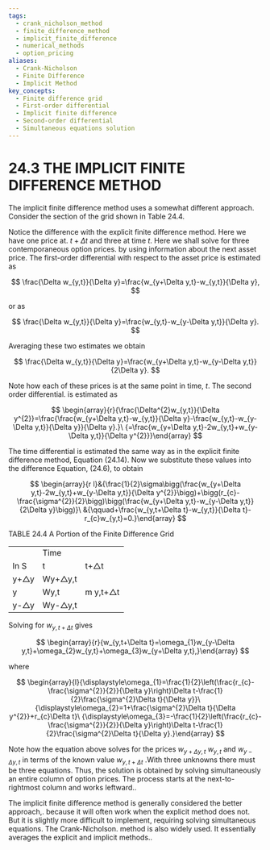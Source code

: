 ```yaml
---
tags:
  - crank_nicholson_method
  - finite_difference_method
  - implicit_finite_difference
  - numerical_methods
  - option_pricing
aliases:
  - Crank-Nicholson
  - Finite Difference
  - Implicit Method
key_concepts:
  - Finite difference grid
  - First-order differential
  - Implicit finite difference
  - Second-order differential
  - Simultaneous equations solution
---
```


# 24.3 THE IMPLICIT FINITE DIFFERENCE METHOD

The implicit finite difference method uses a somewhat different approach. Consider the section of the grid shown in Table 24.4.

Notice the difference with the explicit finite difference method. Here we have one price at. $t+\Delta t$ and three at time $t.$ Here we shall solve for three contemporaneous option prices. by using information about the next asset price. The first-order differential with respect to the asset price is estimated as

$$
\frac{\Delta w_{y,t}}{\Delta y}=\frac{w_{y+\Delta y,t}-w_{y,t}}{\Delta y},
$$

or as

$$
\frac{\Delta w_{y,t}}{\Delta y}=\frac{w_{y,t}-w_{y-\Delta y,t}}{\Delta y}.
$$

Averaging these two estimates we obtain

$$
\frac{\Delta w_{y,t}}{\Delta y}=\frac{w_{y+\Delta y,t}-w_{y-\Delta y,t}}{2\Delta y}.
$$

Note how each of these prices is at the same point in time, $t.$ The second order differential. is estimated as

$$
\begin{array}{r}{\frac{\Delta^{2}w_{y,t}}{\Delta y^{2}}=\frac{\frac{w_{y+\Delta y,t}-w_{y,t}}{\Delta y}-\frac{w_{y,t}-w_{y-\Delta y,t}}{\Delta y}}{\Delta y}.}\ {=\frac{w_{y+\Delta y,t}-2w_{y,t}+w_{y-\Delta y,t}}{\Delta y^{2}}}\end{array}
$$

The time differential is estimated the same way as in the explicit finite difference method, Equation (24.14). Now we substitute these values into the difference Equation, (24.6), to obtain

$$
\begin{array}{r l}&{\frac{1}{2}\sigma\bigg(\frac{w_{y+\Delta y,t}-2w_{y,t}+w_{y-\Delta y,t}}{\Delta y^{2}}\bigg)+\bigg(r_{c}-\frac{\sigma^{2}}{2}\bigg)\bigg(\frac{w_{y+\Delta y,t}-w_{y-\Delta y,t}}{2\Delta y}\bigg)}\ &{\qquad+\frac{w_{y,t+\Delta t}-w_{y,t}}{\Delta t}-r_{c}w_{y,t}=0.}\end{array}
$$

TABLE 24.4 A Portion of the Finite Difference Grid


<html><body><table><tr><td></td><td colspan="2">Time</td></tr><tr><td>In S</td><td>t</td><td>t+△t</td></tr><tr><td>y+△y</td><td>Wy+△y,t</td><td></td></tr><tr><td>y</td><td>Wy,t</td><td>m y,t+△t</td></tr><tr><td>y-△y</td><td>Wy-△y,t</td><td></td></tr></table></body></html>

Solving for $w_{y,t+\Delta t}$ gives

$$
\begin{array}{r}{w_{y,t+\Delta t}=\omega_{1}w_{y-\Delta y,t}+\omega_{2}w_{y,t}+\omega_{3}w_{y+\Delta y,t},}\end{array}
$$

where

$$
\begin{array}{l}{\displaystyle\omega_{1}=\frac{1}{2}\left(\frac{r_{c}-\frac{\sigma^{2}}{2}}{\Delta y}\right)\Delta t-\frac{1}{2}\frac{\sigma^{2}\Delta t}{\Delta y}}\ {\displaystyle\omega_{2}=1+\frac{\sigma^{2}\Delta t}{\Delta y^{2}}+r_{c}\Delta t}\ {\displaystyle\omega_{3}=-\frac{1}{2}\left(\frac{r_{c}-\frac{\sigma^{2}}{2}}{\Delta y}\right)\Delta t-\frac{1}{2}\frac{\sigma^{2}\Delta t}{\Delta y}.}\end{array}
$$

Note how the equation above solves for the prices $w_{y+\Delta y,t}$ $w_{y,t}$ and $w_{y-\Delta y,t}$ in terms of the known value $w_{y,t+\Delta t}$ .With three unknowns there must be three equations. Thus, the solution is obtained by solving simultaneously an entire column of option prices. The process starts at the next-to-rightmost column and works leftward..

The implicit finite difference method is generally considered the better approach,. because it will often work when the explicit method does not. But it is slightly more difficult to implement, requiring solving simultaneous equations. The Crank-Nicholson. method is also widely used. It essentially averages the explicit and implicit methods..
